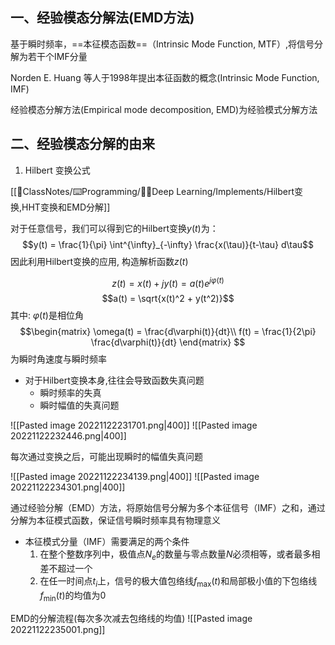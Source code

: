 ## 一、经验模态分解法(EMD方法)

基于瞬时频率，==本征模态函数==（Intrinsic Mode Function, MTF）,将信号分解为若干个IMF分量

Norden E. Huang 等人于1998年提出本征函数的概念(Intrinsic Mode Function, IMF)

经验模态分解方法(Empirical mode decomposition, EMD)为经验模式分解方法

## 二、经验模态分解的由来

1. Hilbert 变换公式

[[📘ClassNotes/⌨️Programming/👨‍🎓Deep Learning/Implements/Hilbert变换,HHT变换和EMD分解]]

对于任意信号，我们可以得到它的Hilbert变换$y(t)$为：
$$y(t) = \frac{1}{\pi} \int^{\infty}_{-\infty} \frac{x(\tau)}{t-\tau} d\tau$$
因此利用Hilbert变换的应用, 构造解析函数$z(t)$

$$z(t) = x(t) + jy(t) = a(t)e^{j\varphi(t)}$$
$$a(t) = \sqrt{x(t)^2 + y(t^2)}$$
其中: $\varphi(t)$是相位角
$$\begin{matrix}
\omega(t) = \frac{d\varphi(t)}{dt}\\
f(t) = \frac{1}{2\pi} \frac{d\varphi(t)}{dt}
\end{matrix} 
$$
为瞬时角速度与瞬时频率

- 对于Hilbert变换本身,往往会导致函数失真问题
	- 瞬时频率的失真
	- 瞬时幅值的失真问题

![[Pasted image 20221122231701.png|400]]
![[Pasted image 20221122232446.png|400]]

每次通过变换之后，可能出现瞬时的幅值失真问题

![[Pasted image 20221122234139.png|400]]
![[Pasted image 20221122234301.png|400]]

通过经验分解（EMD）方法，将原始信号分解为多个本征信号（IMF）之和，通过分解为本征模式函数，保证信号瞬时频率具有物理意义


- 本征模式分量（IMF）需要满足的两个条件
	1. 在整个整数序列中，极值点$N_e$的数量与零点数量$N$必须相等，或者最多相差不超过一个
	2. 在任一时间点$t_i$上，信号的极大值包络线$f_{\max}(t)$和局部极小值的下包络线$f_{\min}(t)$的均值为0

EMD的分解流程(每次多次减去包络线的均值)
![[Pasted image 20221122235001.png]]
